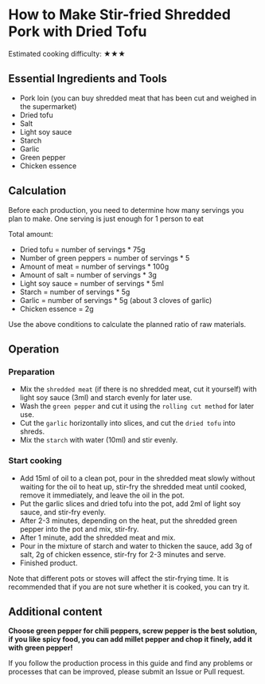 # How to Make Stir-fried Shredded Pork with Dried Tofu

Estimated cooking difficulty: ★★★

## Essential Ingredients and Tools

* Pork loin (you can buy shredded meat that has been cut and weighed in the supermarket)
* Dried tofu
* Salt
* Light soy sauce
* Starch
* Garlic
* Green pepper
* Chicken essence

## Calculation

Before each production, you need to determine how many servings you plan to make. One serving is just enough for 1 person to eat

Total amount:

* Dried tofu = number of servings * 75g
* Number of green peppers = number of servings * 5
* Amount of meat = number of servings * 100g
* Amount of salt = number of servings * 3g
* Light soy sauce = number of servings * 5ml
* Starch = number of servings * 5g
* Garlic = number of servings * 5g (about 3 cloves of garlic)
* Chicken essence = 2g

Use the above conditions to calculate the planned ratio of raw materials.

## Operation

### Preparation

* Mix the `shredded meat` (if there is no shredded meat, cut it yourself) with light soy sauce (3ml) and starch evenly for later use.
* Wash the `green pepper` and cut it using the `rolling cut method` for later use.
* Cut the `garlic` horizontally into slices, and cut the `dried tofu` into shreds.
* Mix the `starch` with water (10ml) and stir evenly.

### Start cooking

* Add 15ml of oil to a clean pot, pour in the shredded meat slowly without waiting for the oil to heat up, stir-fry the shredded meat until cooked, remove it immediately, and leave the oil in the pot.
* Put the garlic slices and dried tofu into the pot, add 2ml of light soy sauce, and stir-fry evenly.
* After 2-3 minutes, depending on the heat, put the shredded green pepper into the pot and mix, stir-fry.
* After 1 minute, add the shredded meat and mix.
* Pour in the mixture of starch and water to thicken the sauce, add 3g of salt, 2g of chicken essence, stir-fry for 2-3 minutes and serve.
* Finished product.

Note that different pots or stoves will affect the stir-frying time. It is recommended that if you are not sure whether it is cooked, you can try it.

## Additional content

**Choose green pepper for chili peppers, screw pepper is the best solution, if you like spicy food, you can add millet pepper and chop it finely, add it with green pepper!**

If you follow the production process in this guide and find any problems or processes that can be improved, please submit an Issue or Pull request.
